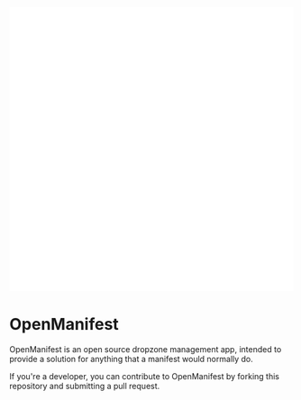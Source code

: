 ![logo](assets/images/logo.png)

# OpenManifest

OpenManifest is an open source dropzone management app, intended to provide a solution for anything that a manifest would normally do. 

If you're a developer, you can contribute to OpenManifest by forking this repository and submitting a pull request.